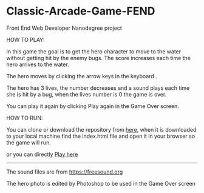 # Classic-Arcade-Game-FEND
Front End Web Developer Nanodegree project  

HOW TO PLAY:

In this game the goal is to get the hero character to move to the water without getting hit by the enemy bugs. The score increases each time the hero arrives to the water.  

The hero moves by clicking the arrow keys in the keyboard .

The hero has 3 lives, the number decreases and a sound plays each time she is hit by a bug, when the lives number is 0 the game is over. 

You can play it again by clicking Play again in the Game Over screen.


HOW TO RUN:

You can clone or download the repository from [here](https://github.com/dimakm/Classic-Arcade-Game-FEND), when it is downloaded to your local machine find the index.html file and open it in your browser so the game will run.

or you can directly [Play here](https://dimakm.github.io/Classic-Arcade-Game-FEND/)

 
-----------------------------------------------------------------------------
The sound files are from https://freesound.org 

The hero photo is edited by Photoshop to be used in the Game Over screen

